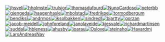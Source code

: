 [![jhsveli](https://avatars1.githubusercontent.com/u/52035?u=2074dc979fa6912f78e1c97fe4e4e61100417c3b&v=4&s=60)](https://github.com/jhsveli)[![hholmste](https://avatars0.githubusercontent.com/u/122392?u=3b09e8f5c4c0187416f60608b6335bbe9d375d2b&v=4&s=60)](https://github.com/hholmste)[![trulsjor](https://avatars0.githubusercontent.com/u/214156?v=4&s=60)](https://github.com/trulsjor)[![thomasdufourd](https://avatars1.githubusercontent.com/u/322962?v=4&s=60)](https://github.com/thomasdufourd)[![NunoCardoso](https://avatars0.githubusercontent.com/u/525528?v=4&s=60)](https://github.com/NunoCardoso)[![peterbb](https://avatars3.githubusercontent.com/u/789911?v=4&s=60)](https://github.com/peterbb)[![gjengeda](https://avatars2.githubusercontent.com/u/952755?v=4&s=60)](https://github.com/gjengeda)[![haagenhasle](https://avatars1.githubusercontent.com/u/1118879?u=52325248c4a725348041fc008ac8bfc9f0436bba&v=4&s=60)](https://github.com/haagenhasle)[![mbolstad](https://avatars0.githubusercontent.com/u/1241637?u=4c3762d6114bdc70fcef2dd65f07e958d6c00d13&v=4&s=60)](https://github.com/mbolstad)[![fredrikpe](https://avatars3.githubusercontent.com/u/3830767?u=6b10bd4fe429b2c59c234d7d0a08465f2c8d2f01&v=4&s=60)](https://github.com/fredrikpe)[![tormodbergum](https://avatars1.githubusercontent.com/u/4068213?u=c36f0e7ac543011117bd47297061de70cd685969&v=4&s=60)](https://github.com/tormodbergum)[![bendiksi](https://avatars1.githubusercontent.com/u/4111628?u=d56abdb5043b52d618ca51f9b6307eb7b250a925&v=4&s=60)](https://github.com/bendiksi)[![andrmos](https://avatars0.githubusercontent.com/u/5014820?u=7cfe3bc9d5230499fdc0cd4c24eba38acad0fd12&v=4&s=60)](https://github.com/andrmos)[![jksolbakken](https://avatars1.githubusercontent.com/u/5025898?u=b490ad9faecf7dd2c35b2f545ad628a458f85087&v=4&s=60)](https://github.com/jksolbakken)[![sindredl](https://avatars0.githubusercontent.com/u/5412607?u=88f73a43359a62e86bd6261b2782b7ab98cda803&v=4&s=60)](https://github.com/sindredl)[![bjartty](https://avatars2.githubusercontent.com/u/5445477?u=6932921ec05991f4a37ec025408ec1398321ce3e&v=4&s=60)](https://github.com/bjartty)[![gorzan](https://avatars0.githubusercontent.com/u/5730306?v=4&s=60)](https://github.com/gorzan)[![jacob-meidell](https://avatars2.githubusercontent.com/u/6339049?v=4&s=60)](https://github.com/jacob-meidell)[![johnforeland](https://avatars2.githubusercontent.com/u/6638390?v=4&s=60)](https://github.com/johnforeland)[![janolaveide](https://avatars0.githubusercontent.com/u/7426014?u=ea7e39ccba4f074af76476c7ffd560be6cd189d8&v=4&s=60)](https://github.com/janolaveide)[![kjesvale](https://avatars1.githubusercontent.com/u/8887917?u=15682bbb2a754991798ae739d698601faf64af28&v=4&s=60)](https://github.com/kjesvale)[![richardmartinsen](https://avatars3.githubusercontent.com/u/10022471?v=4&s=60)](https://github.com/richardmartinsen)[![suddal](https://avatars3.githubusercontent.com/u/10920774?u=beb0b34e43daf0878d3b52454addd20cebd0a3d9&v=4&s=60)](https://github.com/suddal)[![hbleness](https://avatars2.githubusercontent.com/u/11228030?u=dd92ce44dc2fbd65c863139d262177d031855fc7&v=4&s=60)](https://github.com/hbleness)[![ahusby](https://avatars2.githubusercontent.com/u/12073037?u=ef36243252b0cbf9bc37f88f608903dd02f9d770&v=4&s=60)](https://github.com/ahusby)[![joarau](https://avatars0.githubusercontent.com/u/13847640?u=4a05fd607d3eabbb076f56fc5800813b8d8333e1&v=4&s=60)](https://github.com/joarau)[![Oslove](https://avatars3.githubusercontent.com/u/21294192?u=92f0d2787b4deb752c0fa1cf0dc445c7ef2a4e23&v=4&s=60)](https://github.com/Oslove)[![steinsho](https://avatars2.githubusercontent.com/u/23231957?u=c0c3850df2e50b0e8a7e9a372b1b8b2d8d1aaf6a&v=4&s=60)](https://github.com/steinsho)[![Havardmj](https://avatars2.githubusercontent.com/u/32179074?u=fd272576ca70a52dd102fcfc5a87922972ce2679&v=4&s=60)](https://github.com/Havardmj)[![LarsAndreasNav](https://avatars0.githubusercontent.com/u/36694755?u=cf6b54a2fbec4c39662fc2cb4abeff2e3ae6b37b&v=4&s=60)](https://github.com/LarsAndreasNav)